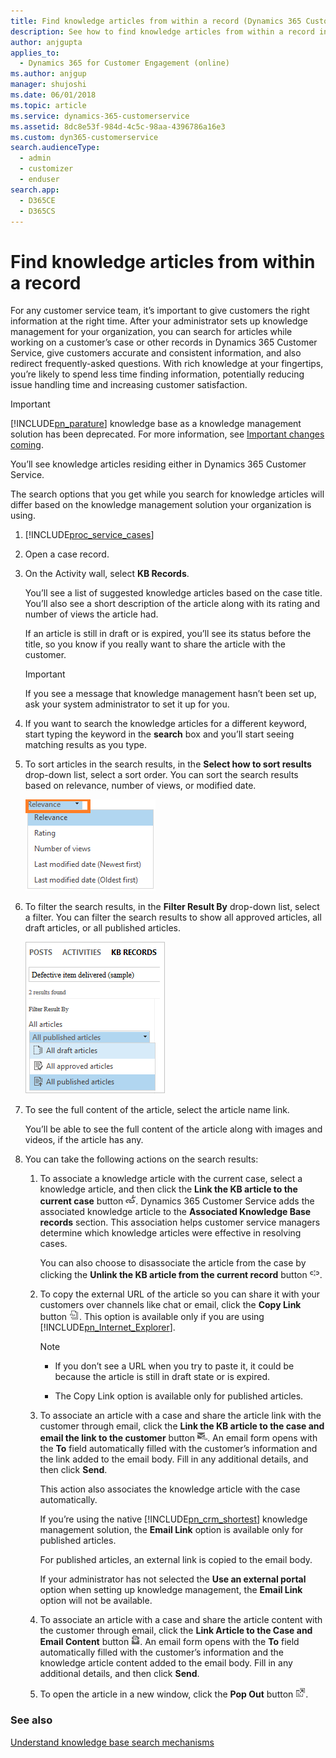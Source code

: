 ```yaml
---
title: Find knowledge articles from within a record (Dynamics 365 Customer Service) | MicrosoftDocs
description: See how to find knowledge articles from within a record in Dynamics 365 Customer Service
author: anjgupta
applies_to: 
  - Dynamics 365 for Customer Engagement (online)
ms.author: anjgup
manager: shujoshi
ms.date: 06/01/2018
ms.topic: article
ms.service: dynamics-365-customerservice
ms.assetid: 8dc8e53f-984d-4c5c-98aa-4396786a16e3
ms.custom: dyn365-customerservice
search.audienceType: 
  - admin
  - customizer
  - enduser
search.app: 
  - D365CE
  - D365CS
---
```


# Find knowledge articles from within a record

For any customer service team, it’s important to give customers the right information at the right time. After your administrator sets up knowledge management for your organization, you can search for articles while working on a customer’s case or other records in Dynamics 365 Customer Service, give customers accurate and consistent information, and also redirect frequently-asked questions. With rich knowledge at your fingertips, you’re likely to spend less time finding information, potentially reducing issue handling time and increasing customer satisfaction.
  
> [!IMPORTANT]
> [!INCLUDE[pn_parature](../includes/pn-parature.md)] knowledge base as a knowledge management solution has been deprecated. For more information, see [Important changes coming](https://docs.microsoft.com/en-us/dynamics365/get-started/whats-new/customer-engagement/important-changes-coming).
  
 You’ll see knowledge articles residing either in Dynamics 365 Customer Service. 
  
 The search options that you get while you search for knowledge articles will differ based on the knowledge management solution your organization is using.  
  
1. [!INCLUDE[proc_service_cases](../includes/proc-service-cases.md)]  
  
2. Open a case record.  
  
3. On the Activity wall, select **KB Records**.  
  
    You’ll see a list of suggested knowledge articles based on the case title. You’ll also see a short description of the article along with its rating and number of views the article had.  
  
    If an article is still in draft or is expired, you’ll see its status before the title, so you know if you really want to share the article with the customer.  
  
   > [!IMPORTANT] 
   > If you see a message that knowledge management hasn’t been set up, ask your system administrator to set it up for you.  
  
4. If you want to search the knowledge articles for a different keyword, start typing the keyword in the **search** box and you’ll start seeing matching results as you type.  
  
5. To sort articles in the search results, in the **Select how to sort results** drop-down list, select a sort order. You can sort the search results based on relevance, number of views, or modified date.
  
   ![Option to sort knowledge article results in Dynamics 365 Customer Service](../customer-service/media/sort-article-search-results.png "Option to sort knowledge article results in Dynamics 365 Customer Service")  
  
6. To filter the search results, in the **Filter Result By** drop-down list, select a filter. You can filter the search results to show all approved articles, all draft articles, or all published articles.  
  
   ![Option to filter knowledge article search results](../customer-service/media/filter-article-search-results.png "Option to filter knowledge article search results")
  
7. To see the full content of the article, select the article name link.  
  
    You’ll be able to see the full content of the article along with images and videos, if the article has any.  
  
8. You can take the following actions on the search results:  
  
   1. To associate a knowledge article with the current case, select a knowledge article, and then click the **Link the KB article to the current case** button ![Link knowledge article to current case button in Dynamics 365 Customer Service](../customer-service/media/link-article-current-record.png "Link knowledge article to current case button in Dynamics 365 Customer Service"). Dynamics 365 Customer Service adds the associated knowledge article to the **Associated Knowledge Base records** section. This association helps customer service managers determine which knowledge articles were effective in resolving cases.  
  
       You can also choose to disassociate the article from the case by clicking the **Unlink the KB article from the current record** button ![Unlink knowledge article from current record button in Dynamics 365 Customer Service](../customer-service/media/unlink-article.png "Unlink knowledge article from current record button in Dynamics 365 Customer Service").  
  
   2. To copy the external URL of the article so you can share it with your customers over channels like chat or email, click the **Copy Link** button ![Copy knowledge article link button Dynamics 365 Customer Service](../customer-service/media/copy-link-button.png "Copy knowledge article link button Dynamics 365 Customer Service"). This option is available only if you are using [!INCLUDE[pn_Internet_Explorer](../includes/pn-internet-explorer.md)].  
  
      > [!NOTE]
      > - If you don’t see a URL when you try to paste it, it could be because the article is still in draft state or is expired.
      >
      > - The Copy Link option is available only for published articles.  
  
   3. To associate an article with a case and share the article link with the customer through email, click the **Link the KB article to the case and email the link to the customer** button ![Link knowledge article to case and email link to article button in Dynamics 365 Customer Service](../customer-service/media/email-article-link.png "Link knowledge article to case and email link to article button in Dynamics 365 Customer Service"). An email form opens with the **To** field automatically filled with the customer’s information and the link added to the email body. Fill in any additional details, and then click **Send**.  
  
       This action also associates the knowledge article with the case automatically.  
  
       If you’re using the native [!INCLUDE[pn_crm_shortest](../includes/pn-crm-shortest.md)] knowledge management solution, the **Email Link** option is available only for published articles.  
  
       For published articles, an external link is copied to the email body.  
  
       If your administrator has not selected the **Use an external portal** option when setting up knowledge management, the **Email Link** option will not be available. 
  
   4. To associate an article with a case and share the article content with the customer through email, click the **Link Article to the Case and Email Content** button ![Link article to case and email content button in Dynamics 365 Customer Service](../customer-service/media/v8-1-link-article-case-and-email-content.png "Link article to case and email content button in Dynamics 365 Customer Service"). An email form opens with the **To** field automatically filled with the customer’s information and the knowledge article content added to the email body. Fill in any additional details, and then click **Send**.  
  
   5. To open the article in a new window, click the **Pop Out** button ![Pop out knowledge article in a new window button in Dynamics 365 Customer Service](../customer-service/media/pop-out-article.png "Pop out knowledge article in a new window button in Dynamics 365 Customer Service").  
  
### See also  

[Understand knowledge base search mechanisms](knowledge-base-search-methods.md)
